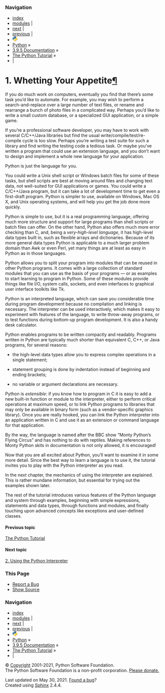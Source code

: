 ### Navigation

- [index](https://docs.python.org/3/genindex.html "General Index")
- [modules](https://docs.python.org/3/py-modindex.html "Python Module Index") |
- [next](interpreter.html "2. Using the Python Interpreter") |
- [previous](index.html "The Python Tutorial") |
- ![](../_static/py.png)
- [Python](https://www.python.org/) »
- [3.9.5 Documentation](https://docs.python.org/3/index.html) »
- [The Python Tutorial](index.html) »
- |

<span id="tut-intro"></span>

# <span class="section-number">1. </span>Whetting Your Appetite<a href="#whetting-your-appetite" class="headerlink" title="Permalink to this headline">¶</a>

If you do much work on computers, eventually you find that there’s some task you’d like to automate. For example, you may wish to perform a search-and-replace over a large number of text files, or rename and rearrange a bunch of photo files in a complicated way. Perhaps you’d like to write a small custom database, or a specialized GUI application, or a simple game.

If you’re a professional software developer, you may have to work with several C/C++/Java libraries but find the usual write/compile/test/re-compile cycle is too slow. Perhaps you’re writing a test suite for such a library and find writing the testing code a tedious task. Or maybe you’ve written a program that could use an extension language, and you don’t want to design and implement a whole new language for your application.

Python is just the language for you.

You could write a Unix shell script or Windows batch files for some of these tasks, but shell scripts are best at moving around files and changing text data, not well-suited for GUI applications or games. You could write a C/C++/Java program, but it can take a lot of development time to get even a first-draft program. Python is simpler to use, available on Windows, Mac OS X, and Unix operating systems, and will help you get the job done more quickly.

Python is simple to use, but it is a real programming language, offering much more structure and support for large programs than shell scripts or batch files can offer. On the other hand, Python also offers much more error checking than C, and, being a _very-high-level language_, it has high-level data types built in, such as flexible arrays and dictionaries. Because of its more general data types Python is applicable to a much larger problem domain than Awk or even Perl, yet many things are at least as easy in Python as in those languages.

Python allows you to split your program into modules that can be reused in other Python programs. It comes with a large collection of standard modules that you can use as the basis of your programs — or as examples to start learning to program in Python. Some of these modules provide things like file I/O, system calls, sockets, and even interfaces to graphical user interface toolkits like Tk.

Python is an interpreted language, which can save you considerable time during program development because no compilation and linking is necessary. The interpreter can be used interactively, which makes it easy to experiment with features of the language, to write throw-away programs, or to test functions during bottom-up program development. It is also a handy desk calculator.

Python enables programs to be written compactly and readably. Programs written in Python are typically much shorter than equivalent C, C++, or Java programs, for several reasons:

- the high-level data types allow you to express complex operations in a single statement;

- statement grouping is done by indentation instead of beginning and ending brackets;

- no variable or argument declarations are necessary.

Python is _extensible_: if you know how to program in C it is easy to add a new built-in function or module to the interpreter, either to perform critical operations at maximum speed, or to link Python programs to libraries that may only be available in binary form (such as a vendor-specific graphics library). Once you are really hooked, you can link the Python interpreter into an application written in C and use it as an extension or command language for that application.

By the way, the language is named after the BBC show “Monty Python’s Flying Circus” and has nothing to do with reptiles. Making references to Monty Python skits in documentation is not only allowed, it is encouraged!

Now that you are all excited about Python, you’ll want to examine it in some more detail. Since the best way to learn a language is to use it, the tutorial invites you to play with the Python interpreter as you read.

In the next chapter, the mechanics of using the interpreter are explained. This is rather mundane information, but essential for trying out the examples shown later.

The rest of the tutorial introduces various features of the Python language and system through examples, beginning with simple expressions, statements and data types, through functions and modules, and finally touching upon advanced concepts like exceptions and user-defined classes.

#### Previous topic

[The Python Tutorial](index.html "previous chapter")

#### Next topic

[<span class="section-number">2. </span>Using the Python Interpreter](interpreter.html "next chapter")

### This Page

- [Report a Bug](https://docs.python.org/3/bugs.html)
- [Show Source](https://github.com/python/cpython/blob/3.9/Doc/tutorial/appetite.rst)

### Navigation

- [index](https://docs.python.org/3/genindex.html "General Index")
- [modules](https://docs.python.org/3/py-modindex.html "Python Module Index") |
- [next](interpreter.html "2. Using the Python Interpreter") |
- [previous](index.html "The Python Tutorial") |
- ![](../_static/py.png)
- [Python](https://www.python.org/) »
- [3.9.5 Documentation](https://docs.python.org/3/index.html) »
- [The Python Tutorial](index.html) »
- |

© [Copyright](https://docs.python.org/3/copyright.html) 2001-2021, Python Software Foundation.  
The Python Software Foundation is a non-profit corporation. [Please donate.](https://www.python.org/psf/donations/)

Last updated on May 30, 2021. [Found a bug](https://docs.python.org/3/bugs.html)?  
Created using [Sphinx](https://www.sphinx-doc.org/) 2.4.4.
